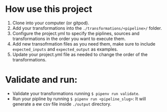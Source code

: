 # How use this project

1. Clone into your computer (or gitpod).
2. Add your transformations into the `./transformations/<pipeline>/` folder.
3. Configure the project.yml to specify the piplines, sources and transformations in the order you want to execute them.
4. Add new transofrmation files as you need them, make sure to include `expected_inputs` and `expected_output` as examples.
5. Update your project.yml file as needed to change the order of the transformations.

# Validate and run:

- Validate your transformations running `$ pipenv run validate`.
- Run your pipline by running `$ pipenv run <pipeline_slug>`: It will generate a ew csv file inside `./output` directory.

